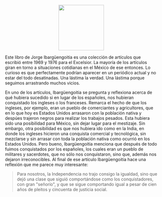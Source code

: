 <!--
.. title: Instrucciones para vivir en México
.. slug: instrucciones-para-vivir-en-mexico
.. date: 2023-02-16 16:27:32 UTC-06:00
.. tags: 
.. category: 
.. link: 
.. description: 
.. type: text
-->


<p style="text-align: center;">
<img src="https://images-na.ssl-images-amazon.com/images/S/compressed.photo.goodreads.com/books/1497751406i/2766862.jpg" width="150px">
</p>

Este libro de Jorge Ibargüengoitia es una colección de artículos que escribió entre 1969 y 1976 para el Excelsior. La mayoría de los artículos giran en torno a situaciones cotidianas en el México de ese entonces. Lo curioso es que perfectamente podrían aparecer en un periódico actual y no estar del todo desatinadas. Una lástima la verdad. Una lástima porque seguimos arrastrando muchos vicios.

En uno de los artículos, Ibargüengoitia se pregunta y reflexiona acerca de qué hubiera sucedido si en lugar de los españoles, nos hubieran conquistado los ingleses o los franceses. Remarca el hecho de que los ingleses, por ejemplo, eran un pueblo de comerciantes y agricultores, que en lo que hoy es Estados Unidos arrasaron con la población nativa y despúes trajeron negros para realizar los trabajos pesados. Esta hubiera sido una posibilidad para México, sin dejar lugar para el mestizaje. Sin embargo, otra posibilidad es que nos hubiera ido como en la India, en donde los ingleses hicieron una conquista comercial y tecnológica, sin mezclarse y sin arrasar con toda la población nativa como ocurrió en los Estados Unidos. Pero bueno, Ibargüengoitia menciona que después de todo fuimos conquistados por los españoles, los cuales eran un pueblo de militares y sacerdotes, que no sólo nos conquistaron, sino que, además nos dejaron irreconocibles. Al final de ese artículo Ibargüengoitia hace una reflexión que me parece muy interesante:

> Para nosotros, la Independencia no trajo consigo la igualdad, sino que dejó una clase que siguió comportándose como los conquistadores, con gran "señorío", y que se sigue comportando igual a pesar de cien años de pleitos y cincuenta de justicia social.


